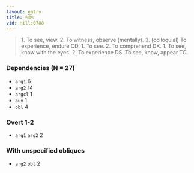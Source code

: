 ```yaml
---
layout: entry
title: མཐོང་
vid: Hill:0788
---
```

> 1\. To see, view\. 2\. To witness, observe (mentally)\. 3\. (colloquial) To experience, endure CD\. 1\. To see\. 2\. To comprehend DK\. 1\. To see, know with the eyes\. 2\. To experience DS\. To see, know, appear TC\.


### Dependencies (N = 27)
* `arg1` 6
* `arg2` 14
* `argcl` 1
* `aux` 1
* `obl` 4


### Overt 1-2
* `arg1` `arg2` 2


### With unspecified obliques
* `arg2` `obl` 2
